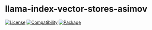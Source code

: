 # llama-index-vector-stores-asimov

[![License](https://img.shields.io/badge/license-Public%20Domain-blue.svg)](https://unlicense.org)
[![Compatibility](https://img.shields.io/python/required-version-toml?tomlFilePath=https%3A%2F%2Fraw.githubusercontent.com%2Fasimov-platform%2Fllama-index-asimov%2Frefs%2Fheads%2Fmaster%2Fllama-index-vector-stores-asimov%2Fpyproject.toml)](https://pypi.python.org/pypi/llama-index-vector-stores-asimov)
[![Package](https://img.shields.io/pypi/v/llama-index-vector-stores-asimov.svg)](https://pypi.python.org/pypi/llama-index-vector-stores-asimov)
